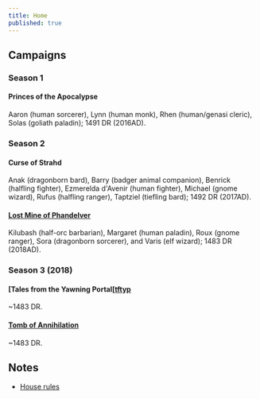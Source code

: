 ```yaml
---
title: Home
published: true
---
```


## Campaigns

### Season 1

#### Princes of the Apocalypse

Aaron (human sorcerer), Lynn (human monk), Rhen (human/genasi cleric), Solas (goliath paladin); 1491 DR (2016AD).

### Season 2

#### Curse of Strahd

Anak (dragonborn bard), Barry (badger animal companion), Benrick (halfling fighter), Ezmerelda d'Avenir (human fighter), Michael (gnome wizard), Rufus (halfling ranger), Taptziel (tiefling bard); 1492 DR (2017AD).

#### [Lost Mine of Phandelver][lmop]

Kilubash (half-orc barbarian), Margaret (human paladin), Roux (gnome ranger), Sora (dragonborn sorcerer), and Varis (elf wizard); 1483 DR (2018AD).

### Season 3 (2018)

#### [Tales from the Yawning Portal[[tftyp]

~1483 DR.

#### [Tomb of Annihilation][toa]

~1483 DR.

## Notes

* [House rules][house-rules]

[lmop]: lost-mine-of-phandelver.md
[toa]: tomb-of-annihilation.md
[tftyp]: tales-from-the-yawning-portal.md
[house-rules]: house-rules.md
